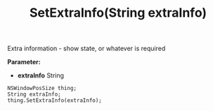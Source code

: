 ﻿---
uid: crmscript_ref_NSWindowPosSize_SetExtraInfo
title: SetExtraInfo(String extraInfo)
intellisense: NSWindowPosSize.SetExtraInfo
keywords: NSWindowPosSize, GetExtraInfo
so.topic: reference
---

Extra information - show state, or whatever is required

**Parameter:** 
 - **extraInfo** String

```crmscript
NSWindowPosSize thing;
String extraInfo;
thing.SetExtraInfo(extraInfo);
```

